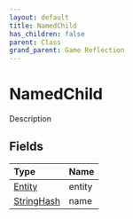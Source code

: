 ```yaml
---
layout: default
title: NamedChild
has_children: false
parent: Class
grand_parent: Game Reflection
---
```

# NamedChild
Description 

## Fields

| Type | Name |
|:----------|:--------------|
| [Entity](/riftbreaker-wiki/docs/game-reflection/classes/entity/) | entity |
| [StringHash](/riftbreaker-wiki/docs/game-reflection/classes/string_hash/) | name |

